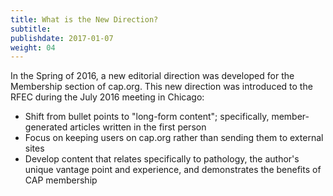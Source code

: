 ```yaml
---
title: What is the New Direction?
subtitle:
publishdate: 2017-01-07
weight: 04
---
```


In the Spring of 2016, a new editorial direction was developed for the Membership section of cap.org. This new direction was introduced to the RFEC during the July 2016 meeting in Chicago:

* Shift from bullet points to "long-form content"; specifically, member-generated articles written in the first person
* Focus on keeping users on cap.org rather than sending them to external sites
* Develop content that relates specifically to pathology, the author's unique vantage point and experience, and demonstrates the benefits of CAP membership